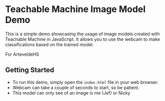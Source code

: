 # Teachable Machine Image Model Demo

This is a simple demo showcasing the usage of image models created with Teachable Machine in JavaScript. It allows you to use the webcam to make classifications based on the trained model.

For ArteveldeHS

## Getting Started

- To run this demo, simply open the `index.html` file in your web browser.
- Webcam can take a couple of seconds to start, so be patient. 
- This model can only see of an image is me (Jef) or Nicky 
